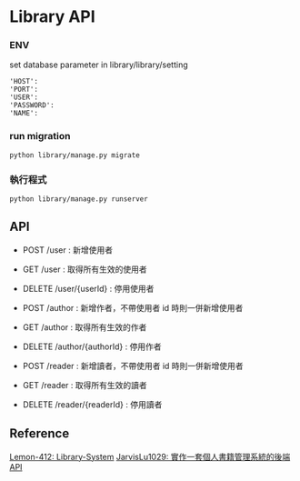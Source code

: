 # Library API

### ENV

set database parameter in library/library/setting

```
'HOST':
'PORT':
'USER':
'PASSWORD':
'NAME':
```

### run migration

```
python library/manage.py migrate
```

### 執行程式

```
python library/manage.py runserver
```

## API

- POST /user : 新增使用者
- GET /user : 取得所有生效的使用者
- DELETE /user/{userId} : 停用使用者

- POST /author : 新增作者，不帶使用者 id 時則一併新增使用者
- GET /author : 取得所有生效的作者
- DELETE /author/{authorId} : 停用作者

- POST /reader : 新增讀者，不帶使用者 id 時則一併新增使用者
- GET /reader : 取得所有生效的讀者
- DELETE /reader/{readerId} : 停用讀者

## Reference

[Lemon-412: Library-System](https://github.com/Lemon-412/Library-System)
[JarvisLu1029: 實作一套個人書籍管理系統的後端 API](https://github.com/JarvisLu1029/ntnu_job)
